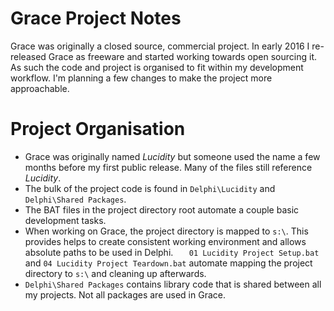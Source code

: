 # Grace Project Notes

Grace was originally a closed source, commercial project. In early 2016 I re-released Grace as freeware and started working towards open sourcing it. As such the code and project is organised to fit within my development workflow. I'm planning a few changes to make the project more approachable. 

# Project Organisation

* Grace was originally named *Lucidity* but someone used the name a few months before my first public release. Many of the files still reference *Lucidity*.
* The bulk of the project code is found in `Delphi\Lucidity` and `Delphi\Shared Packages`.
* The BAT files in the project directory root automate a couple basic development tasks. 
* When working on Grace, the project directory is mapped to `s:\`. This provides helps to create consistent working environment and allows absolute paths to be used in Delphi. ` 	01 Lucidity Project Setup.bat` and `04 Lucidity Project Teardown.bat` automate mapping the project directory to `s:\` and cleaning up afterwards. 
* `Delphi\Shared Packages` contains library  code that is shared between all my projects. Not all packages are used in Grace. 